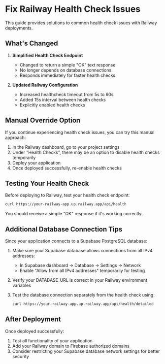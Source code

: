 # Fix Railway Health Check Issues

This guide provides solutions to common health check issues with Railway deployments.

## What's Changed

1. **Simplified Health Check Endpoint**
   - Changed to return a simple "OK" text response
   - No longer depends on database connections
   - Responds immediately for faster health checks

2. **Updated Railway Configuration**
   - Increased healthcheck timeout from 5s to 60s
   - Added 15s interval between health checks
   - Explicitly enabled health checks

## Manual Override Option

If you continue experiencing health check issues, you can try this manual approach:

1. In the Railway dashboard, go to your project settings
2. Under "Health Checks", there may be an option to disable health checks temporarily
3. Deploy your application
4. Once deployed successfully, re-enable health checks

## Testing Your Health Check

Before deploying to Railway, test your health check endpoint:

```bash
curl https://your-railway-app.up.railway.app/api/health
```

You should receive a simple "OK" response if it's working correctly.

## Additional Database Connection Tips

Since your application connects to a Supabase PostgreSQL database:

1. Make sure your Supabase database allows connections from all IPv4 addresses:
   - In Supabase dashboard → Database → Settings → Network
   - Enable "Allow from all IPv4 addresses" temporarily for testing

2. Verify your DATABASE_URL is correct in your Railway environment variables

3. Test the database connection separately from the health check using:
   ```bash
   curl https://your-railway-app.up.railway.app/api/health/detailed
   ```

## After Deployment

Once deployed successfully:
1. Test all functionality of your application
2. Add your Railway domain to Firebase authorized domains
3. Consider restricting your Supabase database network settings for better security